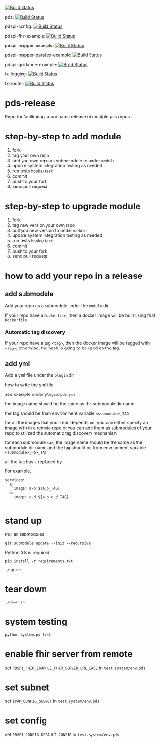 [![Build Status](https://travis-ci.com/RENCI/pds-release.svg?branch=master)](https://travis-ci.com/RENCI/pds-release)

pds: [![Build Status](https://travis-ci.com/RENCI/pds.svg?branch=master)](https://travis-ci.com/RENCI/pds)

pdspi-config: [![Build Status](https://travis-ci.com/RENCI/pdspi-config.svg?branch=master)](https://travis-ci.com/RENCI/pdspi-config)

pdspi-fhir-example: [![Build Status](https://travis-ci.com/RENCI/pdspi-fhir-example.svg?branch=master)](https://travis-ci.com/RENCI/pdspi-fhir-example)

pdspi-mapper-example: [![Build Status](https://travis-ci.com/RENCI/pdspi-mapper-example.svg?branch=master)](https://travis-ci.com/RENCI/pdspi-mapper-example)

pdspi-mapper-parallex-example: [![Build Status](https://travis-ci.com/RENCI/pdspi-mapper-parallex-example.svg?branch=master)](https://travis-ci.com/RENCI/pdspi-mapper-paralle-example)

pdspi-guidance-example: [![Build Status](https://travis-ci.com/RENCI/pdspi-guidance-example.svg?branch=master)](https://travis-ci.com/RENCI/pdspi-guidance-example)

tx-logging: [![Build Status](https://travis-ci.com/RENCI/tx-logging.svg?branch=master)](https://travis-ci.com/RENCI/tx-logging)

tx-router: [![Build Status](https://travis-ci.com/RENCI/tx-router.svg?branch=master)](https://travis-ci.com/RENCI/tx-router)


# pds-release
Repo for facilitating coordinated release of multiple pds repos

# step-by-step to add module
1. fork
1. tag your own repo
1. add you own repo as submmodule to under `module`
1. update system integration testing as needed
1. run tests 
```hooks/test```
1. commit
1. push to your fork
1. send pull request

# step-by-step to upgrade module
1. fork
1. tag new version your own repo
1. pull you new version to under `module`
1. update system integration testing as needed
1. run tests 
```hooks/test```
1. commit
1. push to your fork
1. send pull request

# how to add your repo in a release

## add submodule
Add your repo as a submodule under the `module` dir

If your repo have a `Dockerfile`, then a docker image will be built using that `Dockerfile`

### Automatic tag discovery

If your repo have a tag `<tag>`, then the docker image will be tagged with `<tag>`, otherwise, the hash is going to be used as the tag.

## add yml

Add a yml file under the `plugin` dir

how to write the yml file

see example under `plugin/pds.yml`

the image name should be the same as the submodule dir name

the tag should be from envrionment variable `<submodule>_TAG`

for all the images that your repo depends on, you can either specify an image with in a remote repo or you can add them as submodules of your repo to utilized the automatic tag discovery mechanism

for each submodule `<a>`, the image name should be the same as the submodule dir name and the tag should be from envrionment variable `<submodule>_<a>_TAG`

all the tag has `-` replaced by `_`

For example, 

```
services:
  a:
    image: a-b:${a_b_TAG}
  b:
    image: c-d:${a_b_c_d_TAG}
    
```


# stand up

Pull all submodules

```
git submodule update --init --recursive
```

Python 3.8 is required.
```
pip install -r requirements.txt
```
```
./up.sh
```

# tear down
```
./down.sh
```

# system testing
```
python system.py test
```

# enable fhir server from remote

set `PDSPI_FHIR_EXAMPLE_FHIR_SERVER_URL_BASE` in `test.system/env.pds`

# set subnet

set `IPAM_CONFIG_SUBNET` in `test.system/env.pds`

# set config

set `PDSPI_CONFIG_DEFAULT_CONFIG` in `test.system/env.pds`